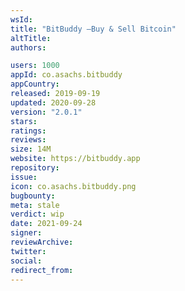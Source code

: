 ```yaml
---
wsId: 
title: "BitBuddy –Buy & Sell Bitcoin"
altTitle: 
authors:

users: 1000
appId: co.asachs.bitbuddy
appCountry: 
released: 2019-09-19
updated: 2020-09-28
version: "2.0.1"
stars: 
ratings: 
reviews: 
size: 14M
website: https://bitbuddy.app
repository: 
issue: 
icon: co.asachs.bitbuddy.png
bugbounty: 
meta: stale
verdict: wip
date: 2021-09-24
signer: 
reviewArchive:
twitter: 
social:
redirect_from:
---
```


